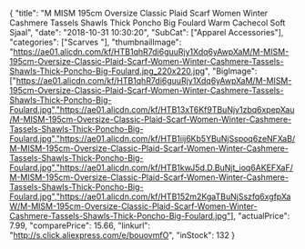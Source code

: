 {
	"title": "M MISM 195cm Oversize Classic Plaid Scarf Women Winter Cashmere Tassels Shawls Thick Poncho Big Foulard Warm Cachecol Soft Sjaal",
	"date": "2018-10-31 10:30:20",
	"SubCat": ["Apparel Accessories"],
	"categories": ["Scarves "],
	"thumbnailImage": "https://ae01.alicdn.com/kf/HTB1qhR7di6guuRjy1Xdq6yAwpXaM/M-MISM-195cm-Oversize-Classic-Plaid-Scarf-Women-Winter-Cashmere-Tassels-Shawls-Thick-Poncho-Big-Foulard.jpg_220x220.jpg",
	"BigImage": ["https://ae01.alicdn.com/kf/HTB1qhR7di6guuRjy1Xdq6yAwpXaM/M-MISM-195cm-Oversize-Classic-Plaid-Scarf-Women-Winter-Cashmere-Tassels-Shawls-Thick-Poncho-Big-Foulard.jpg","https://ae01.alicdn.com/kf/HTB13xT6Kf9TBuNjy1zbq6xpepXau/M-MISM-195cm-Oversize-Classic-Plaid-Scarf-Women-Winter-Cashmere-Tassels-Shawls-Thick-Poncho-Big-Foulard.jpg","https://ae01.alicdn.com/kf/HTB1iij6Kb5YBuNjSspoq6zeNFXaB/M-MISM-195cm-Oversize-Classic-Plaid-Scarf-Women-Winter-Cashmere-Tassels-Shawls-Thick-Poncho-Big-Foulard.jpg","https://ae01.alicdn.com/kf/HTB1kwJ5d.D.BuNjt_ioq6AKEFXaF/M-MISM-195cm-Oversize-Classic-Plaid-Scarf-Women-Winter-Cashmere-Tassels-Shawls-Thick-Poncho-Big-Foulard.jpg","https://ae01.alicdn.com/kf/HTB152m2KgaTBuNjSszfq6xgfpXaW/M-MISM-195cm-Oversize-Classic-Plaid-Scarf-Women-Winter-Cashmere-Tassels-Shawls-Thick-Poncho-Big-Foulard.jpg"],
	"actualPrice": 7.99,
	"comparePrice": 15.66,
	"linkurl": "http://s.click.aliexpress.com/e/bouovmfO",
	"inStock": 132
}
